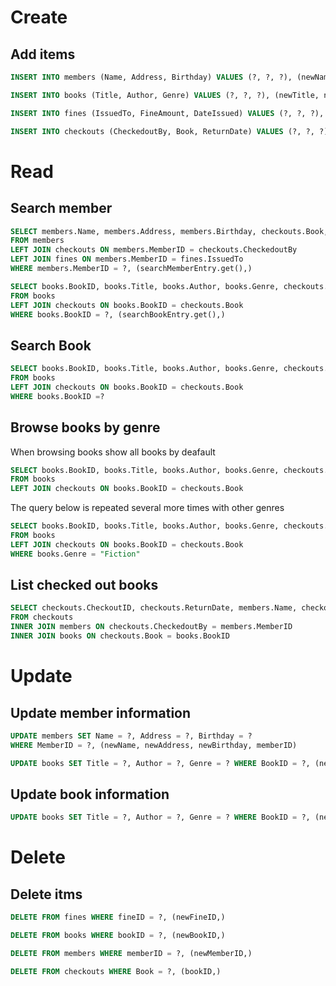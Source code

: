 # Create
## Add items
```sql
INSERT INTO members (Name, Address, Birthday) VALUES (?, ?, ?), (newName, newAddress, newBirthday)
```
```sql
INSERT INTO books (Title, Author, Genre) VALUES (?, ?, ?), (newTitle, newAuthor, newGenre)
```
```sql
INSERT INTO fines (IssuedTo, FineAmount, DateIssued) VALUES (?, ?, ?), (newIssuedTo, newFineAmount, newDateIssued)
```
```sql
INSERT INTO checkouts (CheckedoutBy, Book, ReturnDate) VALUES (?, ?, ?), (newCheckedutBy, newBook, newReturnDate)
```


# Read
## Search member
```sql
SELECT members.Name, members.Address, members.Birthday, checkouts.Book, checkouts.Returndate, fines.FineAmount 
FROM members 
LEFT JOIN checkouts ON members.MemberID = checkouts.CheckedoutBy 
LEFT JOIN fines ON members.MemberID = fines.IssuedTo 
WHERE members.MemberID = ?, (searchMemberEntry.get(),)
```
```sql
SELECT books.BookID, books.Title, books.Author, books.Genre, checkouts.ReturnDate, checkouts.Book
FROM books
LEFT JOIN checkouts ON books.BookID = checkouts.Book
WHERE books.BookID = ?, (searchBookEntry.get(),)
```
## Search Book
```sql
SELECT books.BookID, books.Title, books.Author, books.Genre, checkouts.ReturnDate, checkouts.Book
FROM books
LEFT JOIN checkouts ON books.BookID = checkouts.Book
WHERE books.BookID =?
```
## Browse books by genre
When browsing books show all books by deafault
```sql
SELECT books.BookID, books.Title, books.Author, books.Genre, checkouts.ReturnDate, checkouts.book
FROM books
LEFT JOIN checkouts ON books.BookID = checkouts.Book
```
The query below is repeated several more times with other genres
```sql
SELECT books.BookID, books.Title, books.Author, books.Genre, checkouts.ReturnDate, checkouts.book
FROM books
LEFT JOIN checkouts ON books.BookID = checkouts.Book
WHERE books.Genre = "Fiction"
```


## List checked out books
```sql
SELECT checkouts.CheckoutID, checkouts.ReturnDate, members.Name, checkouts.CheckedoutBy, books.Title, books.Author, checkouts.Book
FROM checkouts
INNER JOIN members ON checkouts.CheckedoutBy = members.MemberID
INNER JOIN books ON checkouts.Book = books.BookID
```

# Update
## Update member information
```sql
UPDATE members SET Name = ?, Address = ?, Birthday = ? 
WHERE MemberID = ?, (newName, newAddress, newBirthday, memberID)
```
```sql
UPDATE books SET Title = ?, Author = ?, Genre = ? WHERE BookID = ?, (newTitle, newAuthor, newGenre, bookID)
```
## Update book information
```sql
UPDATE books SET Title = ?, Author = ?, Genre = ? WHERE BookID = ?, (newTitle, newAuthor, newGenre, bookID)
```

# Delete
## Delete itms
```sql
DELETE FROM fines WHERE fineID = ?, (newFineID,)
```
```sql
DELETE FROM books WHERE bookID = ?, (newBookID,)
```
```sql
DELETE FROM members WHERE memberID = ?, (newMemberID,)
```
```sql
DELETE FROM checkouts WHERE Book = ?, (bookID,)
```